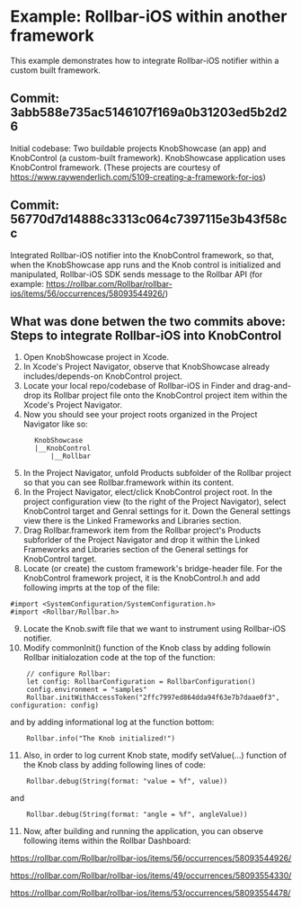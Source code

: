 # Example: Rollbar-iOS within another framework

This example demonstrates how to integrate Rollbar-iOS notifier within a custom built framework.

## Commit: 3abb588e735ac5146107f169a0b31203ed5b2d26
Initial codebase: 
Two buildable projects KnobShowcase (an app) and KnobControl (a custom-built framework). 
KnobShowcase application uses KnobControl framework. 
(These projects are courtesy of https://www.raywenderlich.com/5109-creating-a-framework-for-ios)

## Commit: 56770d7d14888c3313c064c7397115e3b43f58cc

Integrated Rollbar-iOS notifier into the KnobControl framework, so that, when the KnobShowcase app runs and the Knob control is initialized and manipulated, Rollbar-iOS SDK sends message to the Rollbar API (for example: https://rollbar.com/Rollbar/rollbar-ios/items/56/occurrences/58093544926/)

## What was done betwen the two commits above: Steps to integrate Rollbar-iOS into KnobControl

1. Open KnobShowcase project in Xcode.
2. In Xcode's Project Navigator, observe that KnobShowcase already includes/depends-on KnobControl project.
3. Locate your local repo/codebase of Rollbar-iOS in Finder and drag-and-drop its Rollbar project file onto 
   the KnobControl project item within the Xcode's Project Navigator.
4. Now you should see your project roots organized in the Project Navigator like so:
```   
      KnobShowcase
      |__KnobControl
          |__Rollbar
```          

5. In the Project Navigator, unfold Products subfolder of the Rollbar project so that you can see Rollbar.framework within its content.
6. In the Project Navigator, elect/click KnobControl project root. In the project configuration view (to the right of the Project Navigator), select KnobControl target and Genral settings for it. Down the General settings view there is the Linked Frameworks and Libraries section.
7. Drag Rollbar.framework item from the Rollbar project's Products subforlder of the Project Navigator and drop it within the Linked Frameworks and Libraries section of the General settings for KnobControl target.
8. Locate (or create) the custom framework's bridge-header file. For the KnobControl framework project, it is the KnobControl.h and add following imprts at the top of the file:
```
#import <SystemConfiguration/SystemConfiguration.h>
#import <Rollbar/Rollbar.h>
```
9. Locate the Knob.swift file that we want to instrument using Rollbar-iOS notifier.
10.  Modify commonInit() function of the Knob class by adding followin Rollbar initialozation code at the top of the function:
```
    // configure Rollbar:
    let config: RollbarConfiguration = RollbarConfiguration()
    config.environment = "samples"
    Rollbar.initWithAccessToken("2ffc7997ed864dda94f63e7b7daae0f3", configuration: config)
```
and by adding informational log at the function bottom:
```
    Rollbar.info("The Knob initialized!")
```
11. Also, in order to log current Knob state, modify setValue(...) function of the Knob class by adding following lines of code:
```
    Rollbar.debug(String(format: "value = %f", value))
```
and 
```
    Rollbar.debug(String(format: "angle = %f", angleValue))
```
11. Now, after building and running the application, you can observe following items within the Rollbar Dashboard:

   https://rollbar.com/Rollbar/rollbar-ios/items/56/occurrences/58093544926/

   https://rollbar.com/Rollbar/rollbar-ios/items/49/occurrences/58093554330/

   https://rollbar.com/Rollbar/rollbar-ios/items/53/occurrences/58093554478/

